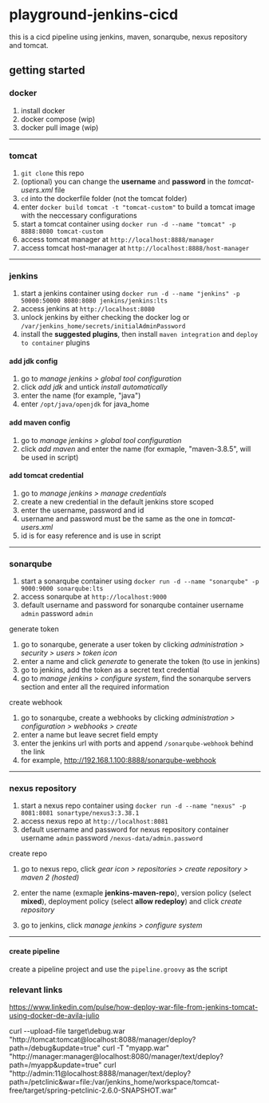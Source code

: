 # playground-jenkins-cicd

this is a cicd pipeline using jenkins, maven, sonarqube, nexus repository and tomcat.

## getting started

### docker

1. install docker
2. docker compose (wip)
3. docker pull image (wip)

---

### tomcat

1. `git clone` this repo
2. (optional) you can change the **username** and **password** in the *tomcat-users.xml* file
3. `cd` into the dockerfile folder (not the tomcat folder)
4. enter `docker build tomcat -t "tomcat-custom"` to build a tomcat image with the neccessary configurations
5. start a tomcat container using `docker run -d --name "tomcat" -p 8888:8080 tomcat-custom`
6. access tomcat manager at `http://localhost:8888/manager`
7. access tomcat host-manager at `http://localhost:8888/host-manager`

---

### jenkins

1. start a jenkins container using `docker run -d --name "jenkins" -p 50000:50000 8080:8080 jenkins/jenkins:lts`
2. access jenkins at `http://localhost:8080`
3. unlock jenkins by either checking the docker log or `/var/jenkins_home/secrets/initialAdminPassword`
4. install the **suggested plugins**, then install `maven integration` and `deploy to container` plugins

#### add jdk config
1. go to *manage jenkins > global tool configuration*
2. click *add jdk* and untick *install automatically*
3. enter the name (for example, "java")
4. enter `/opt/java/openjdk` for java_home

#### add maven config
1. go to *manage jenkins > global tool configuration*
2. click *add maven* and enter the name (for exmaple, "maven-3.8.5", will be used in script)

#### add tomcat credential
1. go to *manage jenkins > manage credentials*
2. create a new credential in the default jenkins store scoped
3. enter the username, password and id
4. username and password must be the same as the one in *tomcat-users.xml*
5. id is for easy reference and is use in script

---

### sonarqube

1. start a sonarqube container using `docker run -d --name "sonarqube" -p 9000:9000 sonarqube:lts`
2. access sonarqube at `http://localhost:9000`
3. default username and password for sonarqube container
    username `admin`
    password `admin`

generate token
1. go to sonarqube, generate a user token by clicking *administration > security > users > token icon*
2. enter a name and click *generate* to generate the token (to use in jenkins)
3. go to jenkins, add the token as a secret text credential
4. go to *manage jenkins > configure system*, find the sonarqube servers section and enter all the required information

create webhook
1. go to sonarqube, create a webhooks by clicking *administration > configuration > webhooks > create*
2. enter a name but leave secret field empty
3. enter the jenkins url with ports and append `/sonarqube-webhook` behind the link
4. for example, http://192.168.1.100:8888/sonarqube-webhook

---

### nexus repository

1. start a nexus repo container using `docker run -d --name "nexus" -p 8081:8081 sonartype/nexus3:3.38.1`
2. access nexus repo at `http://localhost:8081`
3. default username and password for nexus repository container
    username `admin`
    password `/nexus-data/admin.password`

create repo
1. go to nexus repo, click *gear icon > repositories > create repository > maven 2 (hosted)*
2. enter the name (exmaple **jenkins-maven-repo**), version policy (select **mixed**), deployment policy (select **allow redeploy**) and click *create repository*

1. go to jenkins, click *manage jenkins > configure system*

---

#### create pipeline

create a pipeline project and use the `pipeline.groovy` as the script






### relevant links
https://www.linkedin.com/pulse/how-deploy-war-file-from-jenkins-tomcat-using-docker-de-avila-julio

curl --upload-file target\debug.war "http://tomcat:tomcat@localhost:8088/manager/deploy?path=/debug&update=true"
curl -T "myapp.war" "http://manager:manager@localhost:8080/manager/text/deploy?path=/myapp&update=true"
curl "http://admin:11@localhost:8888/manager/text/deploy?path=/petclinic&war=file:/var/jenkins_home/workspace/tomcat-free/target/spring-petclinic-2.6.0-SNAPSHOT.war"